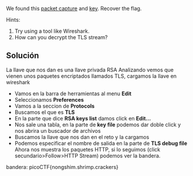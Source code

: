 We found this [packet capture](https://jupiter.challenges.picoctf.org/static/0c84d3636dd088d9fe4efd5d0d869a06/capture.pcap) and [key](https://jupiter.challenges.picoctf.org/static/0c84d3636dd088d9fe4efd5d0d869a06/picopico.key). Recover the flag.

Hints:
1. Try using a tool like Wireshark.
2. How can you decrypt the TLS stream?

## Solución
La llave que nos dan es una llave privada RSA
Analizando vemos que vienen unos paquetes encriptados llamados TLS, cargamos la llave en wireshark
- Vamos en la barra de herramientas al menu **Edit**
- Seleccionamos **Preferences**
- Vamos a la seccion de **Protocols**
- Buscamos el que es **TLS**
- En la parte que dice **RSA keys list** damos click en **Edit...**
- Nos sale una tabla, en la parte de **key file** podemos dar doble click y nos abrira un buscador de archivos
- Buscamos la llave que nos dan en el reto y la cargamos
- Podemos especificar el nombre de salida en la parte de  **TLS debug file**
Ahora nos muestra los paquetes HTTP, si lo seguimos (click secundario>Follow>HTTP Stream) podemos ver la bandera.

bandera:
picoCTF{nongshim.shrimp.crackers}
